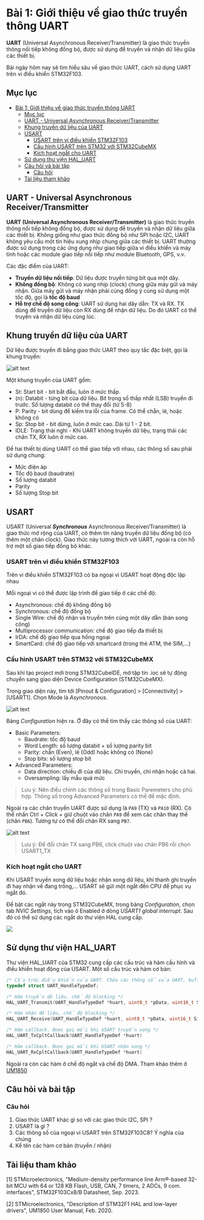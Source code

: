 # Bài 1: Giới thiệu về giao thức truyền thông UART

**UART** (Universal Asynchronous Receiver/Transmitter) là giao thức truyền thông nối tiếp không đồng bộ, được sử dụng để truyền và nhận dữ liệu giữa các thiết bị.

Bài ngày hôm nay sẽ tìm hiểu sâu về giao thức UART, cách sử dụng UART trên vi điều khiển STM32F103.

## Mục lục

- [Bài 1: Giới thiệu về giao thức truyền thông UART](#bài-1-giới-thiệu-về-giao-thức-truyền-thông-uart)
	- [Mục lục](#mục-lục)
	- [UART - Universal Asynchronous Receiver/Transmitter](#uart---universal-asynchronous-receivertransmitter)
	- [Khung truyền dữ liệu của UART](#khung-truyền-dữ-liệu-của-uart)
	- [USART](#usart)
		- [USART trên vi điều khiển STM32F103](#usart-trên-vi-điều-khiển-stm32f103)
		- [Cấu hình USART trên STM32 với STM32CubeMX](#cấu-hình-usart-trên-stm32-với-stm32cubemx)
		- [Kích hoạt ngắt cho UART](#kích-hoạt-ngắt-cho-uart)
	- [Sử dụng thư viện HAL\_UART](#sử-dụng-thư-viện-hal_uart)
	- [Câu hỏi và bài tập](#câu-hỏi-và-bài-tập)
		- [Câu hỏi](#câu-hỏi)
	- [Tài liệu tham khảo](#tài-liệu-tham-khảo)

## UART - Universal Asynchronous Receiver/Transmitter

**UART (Universal Asynchronous Receiver/Transmitter)** là giao thức truyền thông nối tiếp không đồng bộ, được sử dụng để truyền và nhận dữ liệu giữa các thiết bị. Không giống như giao thức đồng bộ như SPI hoặc I2C, UART không yêu cầu một tín hiệu xung nhịp chung giữa các thiết bị. UART thường được sử dụng trong các ứng dụng như giao tiếp giữa vi điều khiển và máy tính hoặc các module giao tiếp nối tiếp như module Bluetooth, GPS, v.v.

Các đặc điểm của UART:
- **Truyền dữ liệu nối tiếp**: Dữ liệu được truyền từng bit qua một dây.
- **Không đồng bộ**: Không có xung nhịp (clock) chung giữa máy gửi và máy nhận. Giữa máy gửi và máy nhận phải cùng đồng ý cùng sử dụng một tốc độ, gọi là **tốc độ baud**
- **Hỗ trợ chế độ song công**: UART sử dụng hai dây dẫn: TX và RX. TX dùng để truyền dữ liệu còn RX dùng để nhận dữ liệu. Do đó UART có thể truyền và nhận dữ liệu cùng lúc.

## Khung truyền dữ liệu của UART

Dữ liệu được truyền đi bằng giao thức UART theo quy tắc đặc biệt, gọi là khung truyền:

![alt text](images/1-2.png)

Một khung truyền của UART gồm:
- St: Start bit - bit bắt đầu, luôn ở mức thấp. 
- (n): Databit - từng bit của dữ liệu. Bit trọng số thấp nhất (LSB) truyền đi trước. Số lượng databit có thể thay đổi (từ 5-8)
- P: Parity - bit dùng để kiểm tra lỗi của frame. Có thể chẵn, lẻ, hoặc không có
- Sp: Stop bit - bit dừng, luôn ở mức cao. Dài từ 1 - 2 bit.
- IDLE: Trạng thái nghỉ - Khi UART không truyền dữ liệu, trạng thái các chân TX, RX luôn ở mức cao.

Để hai thiết bị dùng UART có thể giao tiếp với nhau, các thông số sau phải sử dụng chung:

- Mức điện áp
- Tốc độ baud (baudrate)
- Số lượng databit
- Parity
- Số lượng Stop bit

## USART

USART (Universal ***Synchronous*** Asynchronous Receiver/Transmitter) là giao thức mở rộng của UART, có thêm tín năng truyền dữ liệu đồng bộ (có thêm một chân clock). Giao thức này tương thích với UART, ngoài ra còn hỗ trợ một số giao tiếp đồng bộ khác.

### USART trên vi điều khiển STM32F103

Trên vi điều khiển STM32F103 có ba ngoại vi USART hoạt động độc lập nhau

Mỗi ngoại vi có thể được lập trình để giao tiếp ở các chế độ:

- Asynchronous: chế độ không đồng bộ
- Synchronous: chế độ đồng bộ
- Single Wire: chế độ nhận và truyền trên cùng một dây dẫn (bán song công)
- Multiprocessor communication: chế độ giao tiếp đa thiết bị
- IrDA: chế độ giao tiếp qua hồng ngoại
- SmartCard: chế độ giao tiếp với smartcard (trong thẻ ATM, thẻ SIM,...)

### Cấu hình USART trên STM32 với STM32CubeMX

Sau khi tạo project mới trong STM32CubeIDE, mở tập tin .ioc sẽ tự động chuyển sang giao diện Device Configuration (STM32CubeMX).

Trong giao diện này, tìm tới [Pinout & Configuration] > [Connectivity] > [USART1]. Chọn Mode là *Asynchronous*. 

![alt text](<images/Screenshot 2024-09-20 at 16.14.41.png>)

Bảng *Configuration* hiện ra. Ở đây có thể tìm thấy các thông số của UART:

- Basic Parameters:
  - Baudrate: tốc độ baud
  - Word Length: số lượng databit + số lượng parity bit
  - Parity: chẵn (Even), lẻ (Odd) hoặc không có (None)
  - Stop bits: số lượng stop bit
- Advanced Parameters:
  - Data direction: chiều đi của dữ liệu. Chỉ truyền, chỉ nhận hoặc cả hai.
  - Oversampling: lấy mẫu quá mức

> Lưu ý: Nên điều chỉnh các thông số trong Basic Paremeters cho phù hợp. Thông số trong Advanced Parameters có thể để mặc định.


Ngoài ra các chân truyền UART được sử dụng là `PA9` (TX) và `PA10` (RX). Có thể nhấn Ctrl + Click + giữ chuột vào chân `PA9` để xem các chân thay thế (chân `PB6`). Tương tự có thể đổi chân RX sang `PB7`.

![alt text](<images/Screenshot 2024-09-20 at 16.24.37.png>)

> Lưu ý: Để đổi chân TX sang PB6, click chuột vào chân PB6 rồi chọn USART1_TX

### Kích hoạt ngắt cho UART

Khi USART truyền xong dữ liệu hoặc nhận xong dữ liệu, khi thanh ghi truyền đi hay nhận về đang trống,... USART sẽ gửi một ngắt đến CPU để phục vụ ngắt đó.

Để bật các ngắt này trong STM32CubeMX, trong bảng 
*Configuration*, chọn tab *NVIC Settings*, tích vào ô Enabled ở dòng *USART1 global interrupt*. Sau đó có thể sử dụng các ngắt do thư viện HAL cung cấp.

![](<images/Screenshot 2024-09-22 at 14.05.59.png>)

## Sử dụng thư viện HAL_UART

Thư viện HAL_UART của STM32 cung cấp các cấu trúc và hàm cấu hình và điều khiển hoạt động của USART. Một số cấu trúc và hàm cơ bản:

```c++
/* Cấu trúc điều khiển của UART. Chứa các thông số của UART, buffer lưu trữ dữ liệu,..*/
typedef struct UART_HandleTypeDef;

/* Hàm truyền dữ liệu, chế độ blocking */
HAL_UART_Transmit(UART_HandleTypeDef *huart, uint8_t *pData, uint16_t Size, uint32_t Timeout);

/* Hàm nhận dữ liệu, chế độ blocking */
HAL_UART_Receive(UART_HandleTypeDef *huart, uint8_t *pData, uint16_t Size, uint32_t Timeout)

/* Hàm callback. Được gọi mỗi khi USART truyền xong */
HAL_UART_TxCpltCallback(UART_HandleTypeDef *huart)

/* Hàm callback. Được gọi mỗi khi USART nhận xong */
HAL_UART_RxCpltCallback(UART_HandleTypeDef *huart)

```

Ngoài ra còn các hàm ở chế độ ngắt và chế độ DMA. Tham khảo thêm ở [UM1850](um1850-description-of-stm32f1-hal-and-lowlayer-drivers-stmicroelectronics.pdf)

## Câu hỏi và bài tập

### Câu hỏi

1. Giao thức UART khác gì so với các giao thức I2C, SPI ?
2. USART là gì ?
3. Các thông số của ngoại vi USART trên STM32F103C8? Ý nghĩa của chúng
4. Kể tên các hàm cơ bản (truyền / nhận)

## Tài liệu tham khảo

[1] STMicroelectronics, "Medium-density performance line Arm®-based 32-bit MCU with 64 or 128 KB Flash, USB, CAN, 7 timers, 2 ADCs, 9 com. interfaces", STM32F103Cx8/B Datasheet, Sep. 2023.

[2] STMicroelectronics, "Description of STM32F1 HAL and low-layer drivers", UM1850 User Manual, Feb. 2020.